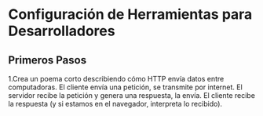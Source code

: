 # **Configuración de Herramientas para Desarrolladores**

## **Primeros Pasos**
1.Crea un poema corto describiendo cómo HTTP envía datos entre computadoras.
El cliente envía una petición, se transmite por internet.
El servidor recibe la petición y genera una respuesta, la envía.
El cliente recibe la respuesta (y si estamos en el navegador, interpreta lo recibido).

